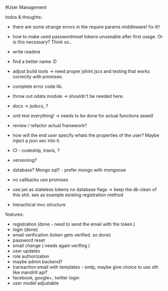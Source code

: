 #User Management

todos & thoughts: 

 - there are some strange errors in the require params middleware! fix it!!
 
 - how to make used passwordreset tokens unuseable after first usage. Or is this necessary? Think so..

 - write readme
 - find a better name :D
 - adjust build tools -> need proper jshint jscs and testing that works correctly with promises.
 - complete error code lib. 
 - throw out odata module -> shouldn't be needed here.
 - docs -> jsdocs, ? 
 - unit test everything! -> needs to be done for actual functions aswell 
 - review / refactor actual framework?
 - how will the end user specify whats the properties of the user? Maybe inject a json sec into it.
 - CI - codeship, travis, ?
 - versioning?
 - database? Mongo sql? - prefer mongo with mongoose
 - no callbacks use promises
 - use jwt as stateless tokens no database flags -> keep the db clean of this shit.
    see as example existing registration method
 - hierachical mvc structure
 
features: 
 - registration (done - need to send the email with the token.)
 - login (done)
 - email verification (token gets verified. so done)
 - password reset 
 - email change ( needs again verifing )
 - user updates
 - role authorization 
 - maybe admin backend?
 - transaction email with templates - smtp, maybe give choice to use sth like mandrill api?
 - facebook, google+, twitter login
 - user model adjustable
 
